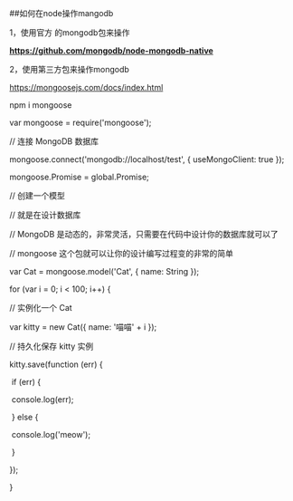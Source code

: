 ##如何在node操作mangodb

1，使用官方 的mongodb包来操作

**<https://github.com/mongodb/node-mongodb-native>**

2，使用第三方包来操作mongodb

https://mongoosejs.com/docs/index.html

npm i mongoose



var mongoose = require('mongoose');

// 连接 MongoDB 数据库

mongoose.connect('mongodb://localhost/test', { useMongoClient: true });

mongoose.Promise = global.Promise;

// 创建一个模型

// 就是在设计数据库

// MongoDB 是动态的，非常灵活，只需要在代码中设计你的数据库就可以了

// mongoose 这个包就可以让你的设计编写过程变的非常的简单

var Cat = mongoose.model('Cat', { name: String });

for (var i = 0; i < 100; i++) {

  // 实例化一个 Cat

  var kitty = new Cat({ name: '喵喵' + i });

  // 持久化保存 kitty 实例

  kitty.save(function (err) {

​    if (err) {

​      console.log(err);

​    } else {

​      console.log('meow');

​    }

  });

}